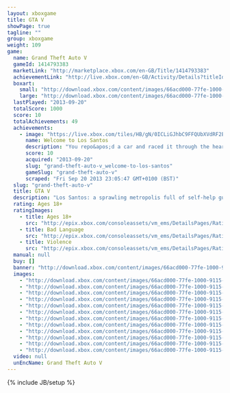 ```yaml
---
layout: xboxgame
title: GTA V
showPage: true
tagline: ""
group: xboxgame
weight: 109
game: 
  name: Grand Theft Auto V
  gameId: 1414793383
  marketLink: "http://marketplace.xbox.com/en-GB/Title/1414793383"
  achievementLink: "http://live.xbox.com/en-GB/Activity/Details?titleId=1414793383"
  boxart: 
    small: "http://download.xbox.com/content/images/66acd000-77fe-1000-9115-d802545408a7/1033/boxartsm.jpg"
    large: "http://download.xbox.com/content/images/66acd000-77fe-1000-9115-d802545408a7/1033/boxartlg.jpg"
  lastPlayed: "2013-09-20"
  totalScore: 1000
  score: 10
  totalAchievements: 49
  achievements: 
    - image: "https://live.xbox.com/tiles/HB/gN/0ICLiGJhbC9FFQUbXVdRF2E3L2FjaC8wLzEAAAAA5+fn-yIYBw==.jpg"
      name: Welcome to Los Santos
      description: "You repo&apos;d a car and raced it through the heart of a sun-soaked metropolis."
      score: 10
      acquired: "2013-09-20"
      slug: "grand-theft-auto-v_welcome-to-los-santos"
      gameSlug: "grand-theft-auto-v"
      scraped: "Fri Sep 20 2013 23:05:47 GMT+0100 (BST)"
  slug: "grand-theft-auto-v"
  title: GTA V
  description: "Los Santos: a sprawling metropolis full of self-help gurus, starlets and fading celebrities struggling to stay afloat in an era of economic uncertainty and cheap cable TV. Amidst the turmoil, three very different criminals risk everything in a series of daring and dangerous heists that could set them up for life."
  rating: Ages 18+
  ratingImages: 
    - title: Ages 18+
      src: "http://epix.xbox.com/consoleassets/vm_ems/DetailsPages/RatingSystemID/14/default/Values/14005.png"
    - title: Bad Language
      src: "http://epix.xbox.com/consoleassets/vm_ems/DetailsPages/RatingSystemID/14/default/Descriptors/14000.png"
    - title: Violence
      src: "http://epix.xbox.com/consoleassets/vm_ems/DetailsPages/RatingSystemID/14/default/Descriptors/14005.png"
  manual: null
  buy: []
  banner: "http://download.xbox.com/content/images/66acd000-77fe-1000-9115-d802545408a7/1033/banner.png"
  images: 
    - "http://download.xbox.com/content/images/66acd000-77fe-1000-9115-d802545408a7/1033/screenlg1.jpg"
    - "http://download.xbox.com/content/images/66acd000-77fe-1000-9115-d802545408a7/1033/screenlg2.jpg"
    - "http://download.xbox.com/content/images/66acd000-77fe-1000-9115-d802545408a7/1033/screenlg3.jpg"
    - "http://download.xbox.com/content/images/66acd000-77fe-1000-9115-d802545408a7/1033/screenlg4.jpg"
    - "http://download.xbox.com/content/images/66acd000-77fe-1000-9115-d802545408a7/1033/screenlg5.jpg"
    - "http://download.xbox.com/content/images/66acd000-77fe-1000-9115-d802545408a7/1033/screenlg6.jpg"
    - "http://download.xbox.com/content/images/66acd000-77fe-1000-9115-d802545408a7/1033/screenlg7.jpg"
    - "http://download.xbox.com/content/images/66acd000-77fe-1000-9115-d802545408a7/1033/screenlg8.jpg"
    - "http://download.xbox.com/content/images/66acd000-77fe-1000-9115-d802545408a7/1033/screenlg9.jpg"
    - "http://download.xbox.com/content/images/66acd000-77fe-1000-9115-d802545408a7/1033/screenlg10.jpg"
    - "http://download.xbox.com/content/images/66acd000-77fe-1000-9115-d802545408a7/1033/screenlg11.jpg"
    - "http://download.xbox.com/content/images/66acd000-77fe-1000-9115-d802545408a7/1033/screenlg12.jpg"
  video: null
  unEncName: Grand Theft Auto V
---
```

{% include JB/setup %}